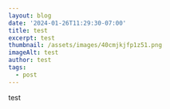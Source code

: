 ```yaml
---
layout: blog
date: '2024-01-26T11:29:30-07:00'
title: test
excerpt: test
thumbnail: /assets/images/40cmjkjfp1z51.png
imageAlt: test
author: test
tags:
  - post
---
```

test

